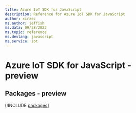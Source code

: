 ```yaml
---
title: Azure IoT SDK for JavaScript
description: Reference for Azure IoT SDK for JavaScript
author: xirzec
ms.author: jeffish
ms.data: 09/28/2023
ms.topic: reference
ms.devlang: javascript
ms.service: iot
---
```

# Azure IoT SDK for JavaScript - preview
## Packages - preview
[!INCLUDE [packages](iot-index.md)]
